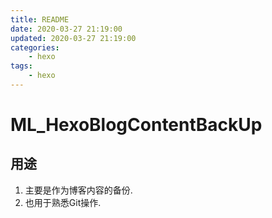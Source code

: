```yaml
---
title: README
date: 2020-03-27 21:19:00
updated: 2020-03-27 21:19:00
categories:
	- hexo
tags: 
	- hexo
---
```


# ML_HexoBlogContentBackUp

## 用途

1. 主要是作为博客内容的备份.
2. 也用于熟悉Git操作.